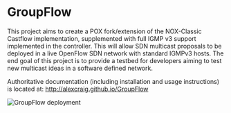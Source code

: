 GroupFlow
=========

This project aims to create a POX fork/extension of the NOX-Classic Castflow implementation, supplemented with full IGMP v3 support implemented in the controller. This will allow SDN multicast proposals to be deployed in a live OpenFlow SDN network with standard IGMPv3 hosts. The end goal of this project is to provide a testbed for developers aiming to test new multicast ideas in a software defined network.

Authoritative documentation (including installation and usage instructions) is located at: http://alexcraig.github.io/GroupFlow


![GroupFlow deployment](https://github.com/alexcraig/GroupFlow/blob/master/docs/CastflowDeploymentDiagram.png?raw=true)

